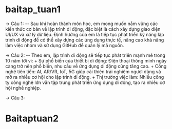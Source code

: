 # baitap_tuan1

-> Câu 1:
-- Sau khi hoàn thành môn học, em mong muốn nắm vững các kiến thức cơ bản về lập trình di động, đặc biệt là cách xây dựng giao diện UI/UX và xử lý dữ liệu.
Định hướng của em là tiếp tục phát triển kỹ năng lập trình di động để có thể xây dựng các ứng dụng thực tế, nâng cao khả năng làm việc nhóm và sử dụng GitHub để quản lý mã nguồn.

-> Câu 2:
-- Theo em, lập trình di động sẽ tiếp tục phát triển mạnh mẽ trong 10 năm tới vì:
    + Sự phổ biến của thiết bị di động: Điện thoại thông minh ngày càng trở nên phổ biến, nhu cầu về ứng dụng di động cũng tăng cao.
    + Công nghệ tiên tiến: AI, AR/VR, IoT, 5G giúp cải thiện trải nghiệm người dùng và mở ra nhiều cơ hội cho lập trình di động.
    + Thị trường việc làm: Nhiều công ty công nghệ lớn vẫn tập trung phát triển ứng dụng di động, tạo ra nhiều cơ hội nghề nghiệp.
    
-> Câu 3:
# Baitaptuan2
